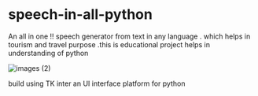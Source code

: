 # speech-in-all-python
An all in one !! speech generator from text in any language . which helps in tourism and travel purpose .this is educational project helps in understanding of python
  
  
  
![images (2)](https://user-images.githubusercontent.com/79826579/235314935-ac31a39d-fb7d-4a99-bfe2-d21cefd4836c.png)


build using TK inter an UI interface platform for python
